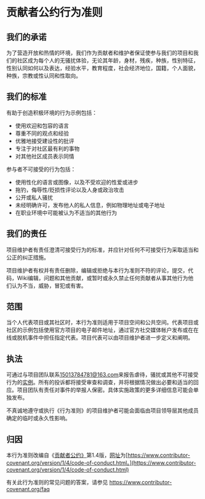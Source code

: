 # 贡献者公约行为准则

## 我们的承诺

为了营造开放和热情的环境，我们作为贡献者和维护者保证使参与我们的项目和我们的社区成为每个人的无骚扰体验，无论其年龄，身材，残疾，种族，性别特征，性别认同如何以及表达，经验水平，教育程度，社会经济地位，国籍，个人面貌，种族，宗教或性认同和性取向。

## 我们的标准

有助于创造积极环境的行为示例包括：

- 使用欢迎和包容的语言
- 尊重不同的观点和经验
- 优雅地接受建设性的批评
- 专注于对社区最有利的事物
- 对其他社区成员表示同情

参与者不可接受的行为包括：

- 使用性化的语言或图像，以及不受欢迎的性爱或进步
- 拖钓，侮辱性/贬损性评论以及人身或政治攻击
- 公开或私人骚扰
- 未经明确许可，发布他人的私人信息，例如物理地址或电子地址
- 在职业环境中可能被认为不适当的其他行为

## 我们的责任

项目维护者有责任澄清可接受行为的标准，并应针对任何不可接受行为采取适当和公正的纠正措施。

项目维护者有权并有责任删除，编辑或拒绝与本行为准则不符的评论，提交，代码，Wiki编辑，问题和其他贡献，或暂时或永久禁止任何贡献者从事其他行为他们认为不当，威胁，冒犯或有害。

## 范围

当个人代表项目或其社区时，本行为准则适用于项目空间和公共空间。代表项目或社区的示例包括使用官方项目的电子邮件地址，通过官方社交媒体帐户发布或在在线或脱机事件中担任指定代表。项目代表可以由项目维护者进一步定义和阐明。

## 执法

可通过与项目团队联系[15013784781@163.com](mailto:15013784781@163.com)来报告虐待，骚扰或其他不可接受行为的[实例](mailto:15013784781@163.com)。所有的投诉都将接受审查和调查，并将根据情况做出必要和适当的回应。项目团队有责任对事件的举报人保密。具体实施政策的更多详细信息可能会单独发布。

不真诚地遵守或执行《行为准则》的项目维护者可能会面临由项目领导层其他成员确定的临时或永久性影响。

## 归因

本行为准则改编自《[贡献者公约》](https://www.contributor-covenant.org/)第1.4版，[网址](https://www.contributor-covenant.org/version/1/4/code-of-conduct.html)为[https://www.contributor-covenant.org/version/1/4/code-of-conduct.html。](https://www.contributor-covenant.org/version/1/4/code-of-conduct.html)

有关此行为准则的常见问题的答案，请参见 https://www.contributor-covenant.org/faq


